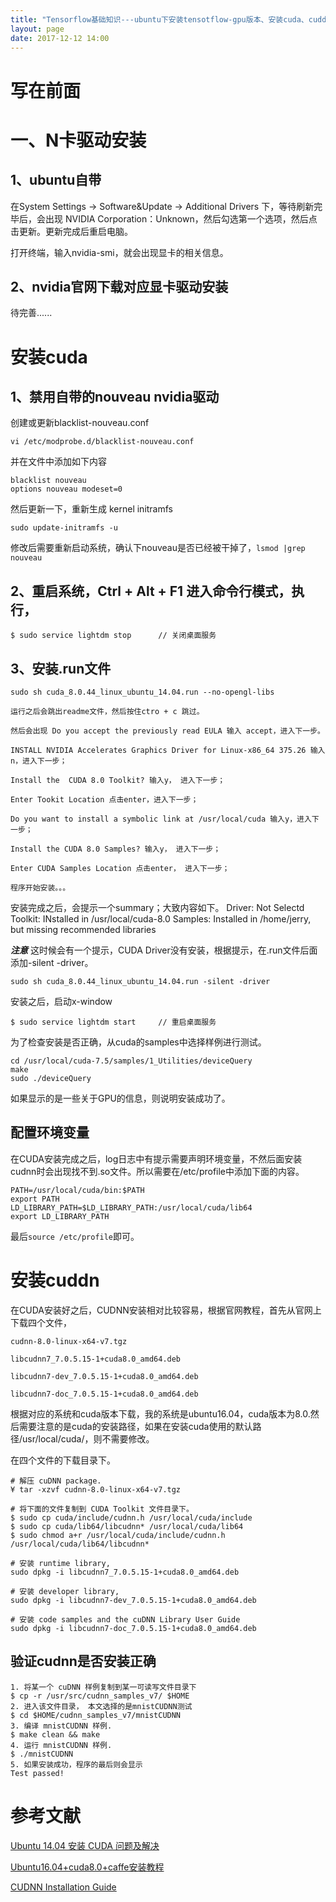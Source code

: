 ```yaml
---
title: "Tensorflow基础知识---ubuntu下安装tensotflow-gpu版本、安装cuda、cuddn"
layout: page
date: 2017-12-12 14:00
---
```


# 写在前面

# 一、N卡驱动安装
## 1、ubuntu自带

在System Settings -> Software&Update -> Additional Drivers 下，等待刷新完毕后，会出现 NVIDIA Corporation：Unknown，然后勾选第一个选项，然后点击更新。更新完成后重启电脑。

打开终端，输入nvidia-smi，就会出现显卡的相关信息。

## 2、nvidia官网下载对应显卡驱动安装
待完善......

# 安装cuda

## 1、禁用自带的nouveau nvidia驱动

创建或更新blacklist-nouveau.conf
```
vi /etc/modprobe.d/blacklist-nouveau.conf
```

并在文件中添加如下内容
```
blacklist nouveau
options nouveau modeset=0
```

然后更新一下，重新生成 kernel initramfs
```
sudo update-initramfs -u
```
修改后需要重新启动系统，确认下nouveau是否已经被干掉了，```lsmod |grep nouveau```

## 2、重启系统，Ctrl + Alt + F1 进入命令行模式，执行，
```
$ sudo service lightdm stop      // 关闭桌面服务
```

## 3、安装.run文件
```
sudo sh cuda_8.0.44_linux_ubuntu_14.04.run --no-opengl-libs

运行之后会跳出readme文件，然后按住ctro + c 跳过。

然后会出现 Do you accept the previously read EULA 输入 accept，进入下一步。

INSTALL NVIDIA Accelerates Graphics Driver for Linux-x86_64 375.26 输入n，进入下一步；

Install the  CUDA 8.0 Toolkit? 输入y， 进入下一步；

Enter Tookit Location 点击enter，进入下一步；

Do you want to install a symbolic link at /usr/local/cuda 输入y，进入下一步；

Install the CUDA 8.0 Samples? 输入y， 进入下一步；

Enter CUDA Samples Location 点击enter， 进入下一步；

程序开始安装。。。

```
安装完成之后，会提示一个summary；大致内容如下。
Driver: Not Selectd
Toolkit: INstalled in /usr/local/cuda-8.0
Samples: Installed in /home/jerry, but missing recommended libraries

***注意***
这时候会有一个提示，CUDA Driver没有安装，根据提示，在.run文件后面添加-silent -driver。

```
sudo sh cuda_8.0.44_linux_ubuntu_14.04.run -silent -driver
```

安装之后，启动x-window
```
$ sudo service lightdm start     // 重启桌面服务
```
为了检查安装是否正确，从cuda的samples中选择样例进行测试。
```
cd /usr/local/cuda-7.5/samples/1_Utilities/deviceQuery
make
sudo ./deviceQuery
```
如果显示的是一些关于GPU的信息，则说明安装成功了。

## 配置环境变量
在CUDA安装完成之后，log日志中有提示需要声明环境变量，不然后面安装cudnn时会出现找不到.so文件。所以需要在/etc/profile中添加下面的内容。

```
PATH=/usr/local/cuda/bin:$PATH
export PATH
LD_LIBRARY_PATH=$LD_LIBRARY_PATH:/usr/local/cuda/lib64
export LD_LIBRARY_PATH
```
最后```source /etc/profile```即可。

# 安装cuddn

在CUDA安装好之后，CUDNN安装相对比较容易，根据官网教程，首先从官网上下载四个文件，
```
cudnn-8.0-linux-x64-v7.tgz

libcudnn7_7.0.5.15-1+cuda8.0_amd64.deb

libcudnn7-dev_7.0.5.15-1+cuda8.0_amd64.deb

libcudnn7-doc_7.0.5.15-1+cuda8.0_amd64.deb
```
根据对应的系统和cuda版本下载，我的系统是ubuntu16.04，cuda版本为8.0.然后需要注意的是cuda的安装路径，如果在安装cuda使用的默认路径/usr/local/cuda/，则不需要修改。

在四个文件的下载目录下。
```
# 解压 cuDNN package.
¥ tar -xzvf cudnn-8.0-linux-x64-v7.tgz

# 将下面的文件复制到 CUDA Toolkit 文件目录下。
$ sudo cp cuda/include/cudnn.h /usr/local/cuda/include
$ sudo cp cuda/lib64/libcudnn* /usr/local/cuda/lib64
$ sudo chmod a+r /usr/local/cuda/include/cudnn.h /usr/local/cuda/lib64/libcudnn*

# 安装 runtime library,
sudo dpkg -i libcudnn7_7.0.5.15-1+cuda8.0_amd64.deb

# 安装 developer library,
sudo dpkg -i libcudnn7-dev_7.0.5.15-1+cuda8.0_amd64.deb

# 安装 code samples and the cuDNN Library User Guide
sudo dpkg -i libcudnn7-doc_7.0.5.15-1+cuda8.0_amd64.deb
```
## 验证cudnn是否安装正确
```
1. 将某一个 cuDNN 样例复制到某一可读写文件目录下
$ cp -r /usr/src/cudnn_samples_v7/ $HOME
2. 进入该文件目录， 本文选择的是mnistCUDNN测试
$ cd $HOME/cudnn_samples_v7/mnistCUDNN
3. 编译 mnistCUDNN 样例.
$ make clean && make
4. 运行 mnistCUDNN 样例.
$ ./mnistCUDNN
5. 如果安装成功，程序的最后则会显示
Test passed!
```



# 参考文献

[Ubuntu 14.04 安装 CUDA 问题及解决](https://www.cnblogs.com/gaowengang/p/6068788.html)

[Ubuntu16.04+cuda8.0+caffe安装教程](http://blog.csdn.net/autocyz/article/details/52299889/)

[CUDNN Installation Guide](http://developer2.download.nvidia.com/compute/machine-learning/cudnn/secure/v7.0.5/prod/Doc/cuDNN-Installation-Guide.pdf?1RL9HfeGELbC3I_J6F0c5RpXvy64oKHaWa0lZVIHWvzPbVKxDtV4_ivmxT2kIC6z1lE_h2bxuVgKEhGGW6R5n_GHnem5SFsA9jQI6LWMt68_sjV_HuOFBYO3EHzSwncT9iu1uUqar7UMgfrEOjgjE6hYCZcNNzBLgWrFa5VCRa2DsE1G8htULohvZqErOvFXRw)
